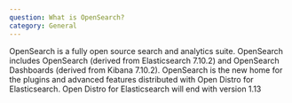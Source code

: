 ```yaml
---
question: What is OpenSearch?
category: General
---
```


OpenSearch is a fully open source search and analytics suite. OpenSearch includes OpenSearch (derived from Elasticsearch 7.10.2) and OpenSearch Dashboards (derived from Kibana 7.10.2). OpenSearch is the new home for the plugins and advanced features distributed with Open Distro for Elasticsearch. Open Distro for Elasticsearch will end with version 1.13